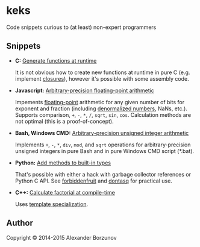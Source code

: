 keks
====

Code snippets curious to (at least) non-expert programmers

Snippets
--------

* **C:** [Generate functions at runtime](01-c-closures/closure_x86.c)

    It is not obvious how to create new functions at runtime in pure C
    (e.g. implement [closures](https://en.wikipedia.org/wiki/Closure_(computer_programming)#)),
    however it's possible with some assembly code.

* **Javascript:** [Arbitrary-precision floating-point arithmetic](03-js-big-float/big_float.js)

    Impements [floating-point](https://en.wikipedia.org/wiki/Single-precision_floating-point_format#IEEE_754_single-precision_binary_floating-point_format:_binary32)
    arithmetic for any given number of bits for exponent and fraction
    (including [denormalized numbers](https://en.wikipedia.org/wiki/Denormal_number), NaNs, etc.).
    Supports comparison, `+`, `-`, `*`, `/`, `sqrt`, `sin`, `cos`.
    Calculation methods are not optimal (this is a proof-of-concept).

* **Bash, Windows CMD:** [Arbitrary-precision unsigned integer arithmetic](02-shell-big-unsigned)

    Implements `+`, `-`, `*`, `div`, `mod`, and `sqrt` operations for arbitrary-precision
    unsigned integers in pure Bash and in pure Windows CMD script (*.bat).

* **Python:** [Add methods to built-in types](https://github.com/borzunov/dontasq#adding-methods-to-built-ins)

    That's possible with either a hack with garbage collector references or Python C API.
    See [forbiddenfruit](https://github.com/clarete/forbiddenfruit) and
    [dontasq](https://github.com/borzunov/dontasq) for practical use.

* **C++:** [Calculate factorial at compile-time](04-cpp-factorial/factorial.cpp)

    Uses [template specialization](https://en.cppreference.com/w/cpp/language/template_specialization).

Author
------

Copyright © 2014-2015 Alexander Borzunov